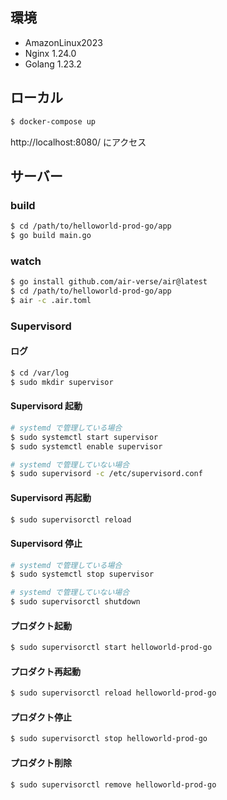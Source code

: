 
## 環境

* AmazonLinux2023
* Nginx 1.24.0
* Golang 1.23.2


## ローカル

```bash
$ docker-compose up
```

http://localhost:8080/ にアクセス



## サーバー

### build

```bash
$ cd /path/to/helloworld-prod-go/app
$ go build main.go
```

### watch

```bash
$ go install github.com/air-verse/air@latest
$ cd /path/to/helloworld-prod-go/app
$ air -c .air.toml
```


### Supervisord

#### ログ

```bash
$ cd /var/log
$ sudo mkdir supervisor
```


#### Supervisord 起動

```bash
# systemd で管理している場合
$ sudo systemctl start supervisor
$ sudo systemctl enable supervisor

# systemd で管理していない場合
$ sudo supervisord -c /etc/supervisord.conf
```


#### Supervisord 再起動

```bash
$ sudo supervisorctl reload
```


#### Supervisord 停止

```bash
# systemd で管理している場合
$ sudo systemctl stop supervisor

# systemd で管理していない場合
$ sudo supervisorctl shutdown
```



#### プロダクト起動

```bash
$ sudo supervisorctl start helloworld-prod-go
```


#### プロダクト再起動

```bash
$ sudo supervisorctl reload helloworld-prod-go
```


#### プロダクト停止

```bash
$ sudo supervisorctl stop helloworld-prod-go
```


#### プロダクト削除

```bash
$ sudo supervisorctl remove helloworld-prod-go
```

